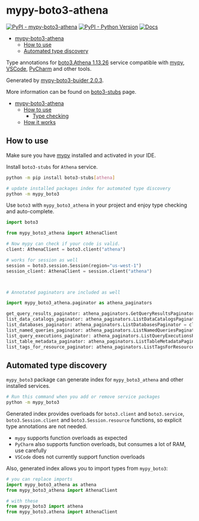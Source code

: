 # mypy-boto3-athena

[![PyPI - mypy-boto3-athena](https://img.shields.io/pypi/v/mypy-boto3-athena.svg?color=blue)](https://pypi.org/project/mypy-boto3-athena)
[![PyPI - Python Version](https://img.shields.io/pypi/pyversions/mypy-boto3-athena.svg?color=blue)](https://pypi.org/project/mypy-boto3-athena)
[![Docs](https://img.shields.io/readthedocs/mypy-boto3-builder.svg?color=blue)](https://mypy-boto3-builder.readthedocs.io/)

- [mypy-boto3-athena](#mypy-boto3-athena)
  - [How to use](#how-to-use)
  - [Automated type discovery](#automated-type-discovery)


Type annotations for
[boto3.Athena 1.13.26](https://boto3.amazonaws.com/v1/documentation/api/1.13.26/reference/services/athena.html#Athena) service
compatible with [mypy](https://github.com/python/mypy), [VSCode](https://code.visualstudio.com/),
[PyCharm](https://www.jetbrains.com/pycharm/) and other tools.

Generated by [mypy-boto3-buider 2.0.3](https://github.com/vemel/mypy_boto3_builder).

More information can be found on [boto3-stubs](https://pypi.org/project/boto3-stubs/) page.

- [mypy-boto3-athena](#mypy-boto3-athena)
  - [How to use](#how-to-use)
    - [Type checking](#type-checking)
  - [How it works](#how-it-works)

## How to use

Make sure you have [mypy](https://github.com/python/mypy) installed and activated in your IDE.

Install `boto3-stubs` for `Athena` service.

```bash
python -m pip install boto3-stubs[athena]

# update installed packages index for automated type discovery
python -m mypy_boto3
```

Use `boto3` with `mypy_boto3_athena` in your project and enjoy type checking and auto-complete.

```python
import boto3

from mypy_boto3_athena import AthenaClient

# Now mypy can check if your code is valid.
client: AthenaClient = boto3.client("athena")

# works for session as well
session = boto3.session.Session(region="us-west-1")
session_client: AthenaClient = session.client("athena")



# Annotated paginators are included as well

import mypy_boto3_athena.paginator as athena_paginators

get_query_results_paginator: athena_paginators.GetQueryResultsPaginator = client.get_paginator("get_query_results")
list_data_catalogs_paginator: athena_paginators.ListDataCatalogsPaginator = client.get_paginator("list_data_catalogs")
list_databases_paginator: athena_paginators.ListDatabasesPaginator = client.get_paginator("list_databases")
list_named_queries_paginator: athena_paginators.ListNamedQueriesPaginator = client.get_paginator("list_named_queries")
list_query_executions_paginator: athena_paginators.ListQueryExecutionsPaginator = client.get_paginator("list_query_executions")
list_table_metadata_paginator: athena_paginators.ListTableMetadataPaginator = client.get_paginator("list_table_metadata")
list_tags_for_resource_paginator: athena_paginators.ListTagsForResourcePaginator = client.get_paginator("list_tags_for_resource")
```

## Automated type discovery

`mypy_boto3` package can generate index for `mypy_boto3_athena` and other installed services.

```bash
# Run this command when you add or remove service packages
python -m mypy_boto3
```

Generated index provides overloads for `boto3.client` and `boto3.service`,
`boto3.Session.client` and `boto3.Session.resource` functions,
so explicit type annotations are not needed.

- `mypy` supports function overloads as expected
- `PyCharm` also supports function overloads, but consumes a lot of RAM, use carefully
- `VSCode` does not currently support function overloads

Also, generated index allows you to import types from `mypy_boto3`:

```python
# you can replace imports
import mypy_boto3_athena as athena
from mypy_boto3_athena import AthenaClient

# with these
from mypy_boto3 import athena
from mypy_boto3.athena import AthenaClient
```